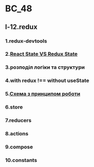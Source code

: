 # BC_48

## l-12.redux

### 1.redux-devtools

### 2.[React State VS Redux State](https://2.bp.blogspot.com/-yj3h5POKq3c/XCCGUoQ0RLI/AAAAAAAAQ88/_5VpIs-O97IT0wKDySPbToD2xOfRO9C2gCLcBGAs/s1600/Bildschirmfoto-2017-12-01-um-08.53.32.png)

### 3.розподіл логіки та структури
### 4.with redux !== without useState

### 5.[Схема з принципом роботи](https://camo.githubusercontent.com/5aba89b6daab934631adffc1f301d17bb273268b/68747470733a2f2f73332e616d617a6f6e6177732e636f6d2f6d656469612d702e736c69642e65732f75706c6f6164732f3336343831322f696d616765732f323438343535322f415243482d5265647578322d7265616c2e676966)

### 6.store
### 7.reducers
### 8.actions
### 9.compose
### 10.constants